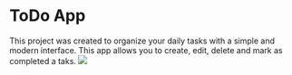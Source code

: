 # ToDo App

This project was created to organize your daily tasks with a simple and modern interface. This app allows you to create, edit, delete and mark as completed a taks. 
<img src={\src\assets\app-picture.PNG}/>

